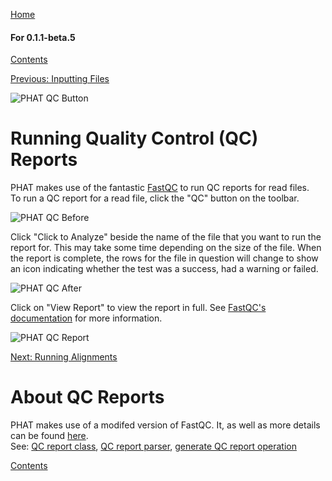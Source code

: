 [Home](https://chgibb.github.io/PHATDocs/)

#### For 0.1.1-beta.5
[Contents](https://chgibb.github.io/PHATDocs/docs/releases/0.1.1-beta.5/home)

[Previous: Inputting Files](https://chgibb.github.io/PHATDocs/docs/releases/0.1.1-beta.5/inputtingFiles)

![PHAT QC Button](https://chgibb.github.io//PHATDocs/docs/releases/0.1.1-beta.5/QCButton.png)

# Running Quality Control (QC) Reports
PHAT makes use of the fantastic [FastQC](https://www.bioinformatics.babraham.ac.uk/projects/fastqc/) to run QC reports for read files.  
To run a QC report for a read file, click the "QC" button on the toolbar.

![PHAT QC Before](https://chgibb.github.io//PHATDocs/docs/releases/0.1.1-beta.5/preQC.png)

Click "Click to Analyze" beside the name of the file that you want to run the report for. This may take some time depending on the size of the file. When the report is complete, the rows for the file in question will change to show an icon indicating whether the test was a success, had a warning or failed.

![PHAT QC After](https://chgibb.github.io//PHATDocs/docs/releases/0.1.1-beta.5/postQC.png)

Click on "View Report" to view the report in full. See [FastQC's documentation](https://www.bioinformatics.babraham.ac.uk/projects/fastqc/Help/) for more information.

![PHAT QC Report](https://chgibb.github.io//PHATDocs/docs/releases/0.1.1-beta.5/QCReport.png)

[Next: Running Alignments](https://chgibb.github.io/PHATDocs/docs/releases/0.1.1-beta.5/runningAlignments)

# About QC Reports
PHAT makes use of a modifed version of FastQC. It, as well as more details can be found [here](https://github.com/chgibb/FastQC0.11.5).  
See: [QC report class](https://github.com/chgibb/PHAT/blob/0.1.1-beta.5/src/req/QCData.ts), [QC report parser](https://github.com/chgibb/PHAT/blob/0.1.1-beta.5/QCReportSummary.ts), [generate QC report operation](https://github.com/chgibb/PHAT/blob/0.1.1-beta.5/src/req/operations/GenerateQCReport.ts)


[Contents](https://chgibb.github.io/PHATDocs/docs/releases/0.1.1-beta.5/home)
